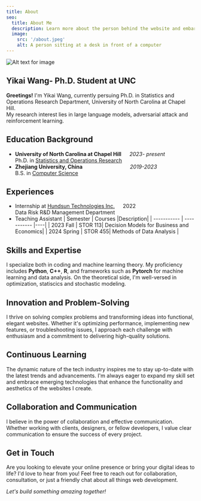 ```yaml
---
title: About
seo:
  title: About Me
  description: Learn more about the person behind the website and embark on a journey of inspiration and shared experiences.
  image:
    src: '/about.jpeg'
    alt: A person sitting at a desk in front of a computer
---
```

![Alt text for image](/homepage.jpg)

## Yikai Wang- Ph.D. Student at UNC

**Greetings!** I'm Yikai Wang, currently persuing Ph.D. in Statistics and Operations Research Department, University of North Carolina at Chapel Hill.   
My research interest lies in large language models, adversarial attack and reinforcement learning.

## Education Background

- **University of North Carolina at Chapel Hill**  &emsp; *2023- present*  
Ph.D. in [Statistics and Operations Research](https://stor.unc.edu/)
- **Zhejiang University, China**  &emsp;&emsp;&emsp;&emsp;&emsp;&emsp;&emsp;&emsp;&ensp; *2019-2023*  
  B.S. in [Computer Science](http://www.en.cs.zju.edu.cn/)

## Experiences

- Internship at [Hundsun Technologies Inc.](https://en.hundsun.com/)  &emsp; 2022  
Data Risk R&D Management Department
- Teaching Assistant
| Semester | Courses |Description|
| ----------- | ----------- |----|
| 2023 Fall | STOR 113| Decision Models for Business and Economics|
| 2024 Spring | STOR 455| Methods of Data Analysis |

## Skills and Expertise

I specialize both in coding and machine learning theory. My proficiency includes **Python**, **C++**, **R**, and frameworks such as **Pytorch** for machine learning and data analysis. On the theoretical side, I'm well-versed in optimization, statiscics and stochastic modeling.

## Innovation and Problem-Solving

I thrive on solving complex problems and transforming ideas into functional, elegant websites. Whether it's optimizing performance, implementing new features, or troubleshooting issues, I approach each challenge with enthusiasm and a commitment to delivering high-quality solutions.

## Continuous Learning

The dynamic nature of the tech industry inspires me to stay up-to-date with the latest trends and advancements. I'm always eager to expand my skill set and embrace emerging technologies that enhance the functionality and aesthetics of the websites I create.

## Collaboration and Communication

I believe in the power of collaboration and effective communication. Whether working with clients, designers, or fellow developers, I value clear communication to ensure the success of every project.

## Get in Touch

Are you looking to elevate your online presence or bring your digital ideas to life? I'd love to hear from you! Feel free to reach out for collaboration, consultation, or just a friendly chat about all things web development.

_Let's build something amazing together!_
